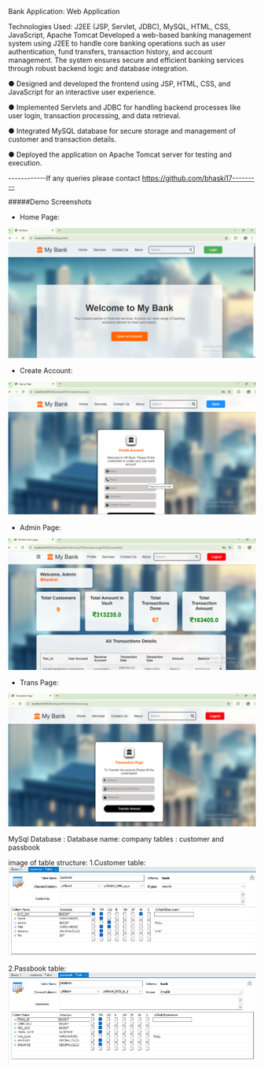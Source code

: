 Bank Application: Web Application

Technologies Used: J2EE (JSP, Servlet, JDBC), MySQL, HTML, CSS, JavaScript, Apache Tomcat
Developed a web-based banking management system using J2EE to handle core banking operations such as user authentication,
fund transfers, transaction history, and account management. The system ensures secure and efficient banking services through
robust backend logic and database integration.

● Designed and developed the frontend using JSP, HTML, CSS, and JavaScript for an interactive user
experience.

● Implemented Servlets and JDBC for handling backend processes like user login, transaction processing, and
data retrieval.

● Integrated MySQL database for secure storage and management of customer and transaction details.

● Deployed the application on Apache Tomcat server for testing and execution.

------------If any queries please contact https://github.com/bhaski17---------

#####Demo Screenshots

* Home Page:
<img src="https://github.com/bhaski17/BankDAOApplication/blob/master/arts/Screenshot%202025-04-22%20001638.png">

* Create Account:
<img src="https://github.com/bhaski17/BankDAOApplication/blob/master/arts/Screenshot%202025-04-22%20001813.png">

* Admin Page:
<img src="https://github.com/bhaski17/BankDAOApplication/blob/master/arts/Screenshot%202025-04-22%20002949.png">

* Trans Page:
<img src="https://github.com/bhaski17/BankDAOApplication/blob/master/arts/Screenshot%202025-04-22%20003529.png">

MySql Database : 
Database name: company
tables : customer and passbook

image of table structure:
1.Customer table:
<img src ="https://github.com/bhaski17/BankDAOApplication/blob/master/arts/Screenshot%202025-04-22%20004140.png">

2.Passbook table:
<img src="https://github.com/bhaski17/BankDAOApplication/blob/master/arts/Screenshot%202025-04-22%20004200.png">


